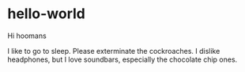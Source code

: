 # hello-world

Hi hoomans

I like to go to sleep. Please exterminate the cockroaches.
I dislike headphones, but I love soundbars, especially the chocolate chip ones.
